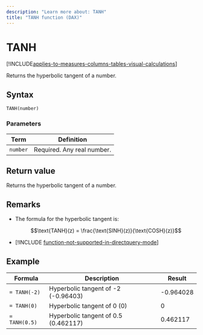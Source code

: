 ```yaml
---
description: "Learn more about: TANH"
title: "TANH function (DAX)"
---
```

# TANH

[!INCLUDE[applies-to-measures-columns-tables-visual-calculations](includes/applies-to-measures-columns-tables-visual-calculations.md)]

Returns the hyperbolic tangent of a number.

## Syntax

```dax
TANH(number)
```

### Parameters

|Term|Definition|
|--------|--------------|
|`number`|Required. Any real number.|

## Return value

Returns the hyperbolic tangent of a number.

## Remarks

- The formula for the hyperbolic tangent is:

    $$\text{TANH}(z) = \frac{\text{SINH}(z)}{\text{COSH}(z)}$$

- [!INCLUDE [function-not-supported-in-directquery-mode](includes/function-not-supported-in-directquery-mode.md)]

## Example

|Formula|Description|Result|
|-----------|---------------|----------|
|`= TANH(-2)`|Hyperbolic tangent of -2 (-0.96403)|-0.964028|
|`= TANH(0)`|Hyperbolic tangent of 0 (0)|0|
|`= TANH(0.5)`|Hyperbolic tangent of 0.5 (0.462117)|0.462117|
